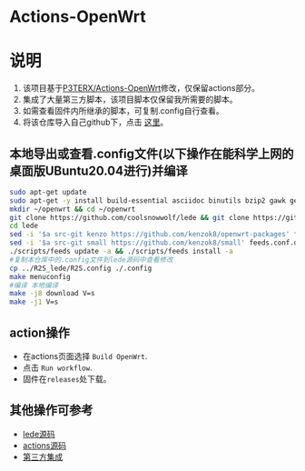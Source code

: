 <!--
 * @Author: wayne
 * @LastEditors: wayne
 * @email: linzhihui@szarobots.com
 * @Date: 2022-06-20 13:58:02
 * @LastEditTime: 2022-06-30 16:46:29
 * @Description: 
-->
# Actions-OpenWrt

# 说明

1. 该项目基于[P3TERX/Actions-OpenWrt](https://github.com/P3TERX/Actions-OpenWrt)修改，仅保留actions部分。
2. 集成了大量第三方脚本，该项目脚本仅保留我所需要的脚本。
3. 如需查看固件内所继承的脚本，可复制.config自行查看。
4. 将该仓库导入自己github下，点击 [这里](https://github.com/verages/R2S_lede/generate)。

## 本地导出或查看.config文件(以下操作在能科学上网的桌面版UBuntu20.04进行)并编译

```bash
sudo apt-get update
sudo apt-get -y install build-essential asciidoc binutils bzip2 gawk gettext git libncurses5-dev libz-dev patch python3 python2.7 unzip zlib1g-dev lib32gcc1 libc6-dev-i386 subversion flex uglifyjs git-core gcc-multilib p7zip p7zip-full msmtp libssl-dev texinfo libglib2.0-dev xmlto qemu-utils upx libelf-dev autoconf automake libtool autopoint device-tree-compiler g++-multilib antlr3 gperf wget curl swig rsync
mkdir ~/openwrt && cd ~/openwrt
git clone https://github.com/coolsnowwolf/lede && git clone https://github.com/verages/R2S_lede
cd lede
sed -i '$a src-git kenzo https://github.com/kenzok8/openwrt-packages' feeds.conf.default
sed -i '$a src-git small https://github.com/kenzok8/small' feeds.conf.default
./scripts/feeds update -a && ./scripts/feeds install -a
#复制本仓库中的.config文件到lede源码中查看修改
cp ../R2S_lede/R2S.config ./.config
make menuconfig
#编译 本地编译
make -j8 download V=s
make -j1 V=s

```

## action操作

- 在actions页面选择 `Build OpenWrt`.
- 点击 `Run workflow`.
- 固件在`releases`处下载。

## 其他操作可参考

- [lede源码](https://github.com/coolsnowwolf/lede)
- [actions源码](https://github.com/P3TERX/Actions-OpenWrt)
- [第三方集成](https://github.com/kenzok8/openwrt-packages)

